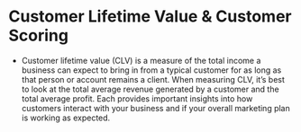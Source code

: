# Customer Lifetime Value & Customer Scoring
* Customer lifetime value (CLV) is a measure of the total income a business can expect to bring in from a typical customer for as long as that person or account remains a client.
When measuring CLV, it’s best to look at the total average revenue generated by a customer and the total average profit. Each provides important insights into how customers interact with your business and if your overall marketing plan is working as expected.
